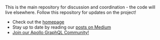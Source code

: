 This is the main repository for discussion and coordination - the code will live elsewhere. Follow this repository for updates on the project!

- Check out the [homepage](http://www.apollographql.com/)
- Stay up to date by reading our [posts on Medium](https://blog.apollographql.com/)
- [Join our Apollo GraphQL Community!](https://community.apollographql.com/)
